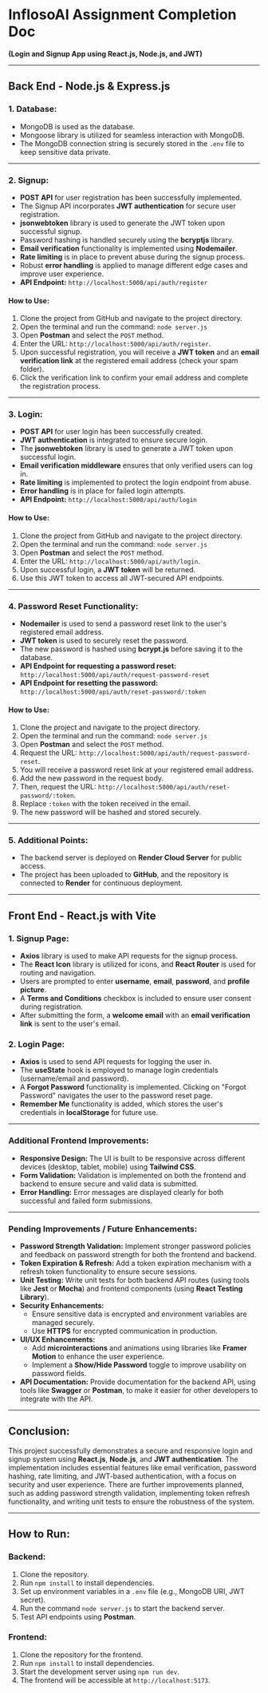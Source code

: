 # InflosoAI Assignment Completion Doc  
**(Login and Signup App using React.js, Node.js, and JWT)**

---

## **Back End - Node.js & Express.js**

### 1. **Database:**
- MongoDB is used as the database.
- Mongoose library is utilized for seamless interaction with MongoDB.
- The MongoDB connection string is securely stored in the `.env` file to keep sensitive data private.

---

### 2. **Signup:**
- **POST API** for user registration has been successfully implemented.
- The Signup API incorporates **JWT authentication** for secure user registration.
- **jsonwebtoken** library is used to generate the JWT token upon successful signup.
- Password hashing is handled securely using the **bcryptjs** library.
- **Email verification** functionality is implemented using **Nodemailer**.
- **Rate limiting** is in place to prevent abuse during the signup process.
- Robust **error handling** is applied to manage different edge cases and improve user experience.
- **API Endpoint:** `http://localhost:5000/api/auth/register`

#### How to Use:
1. Clone the project from GitHub and navigate to the project directory.
2. Open the terminal and run the command: `node server.js`
3. Open **Postman** and select the `POST` method.
4. Enter the URL: `http://localhost:5000/api/auth/register`.
5. Upon successful registration, you will receive a **JWT token** and an **email verification link** at the registered email address (check your spam folder).
6. Click the verification link to confirm your email address and complete the registration process.

---

### 3. **Login:**
- **POST API** for user login has been successfully created.
- **JWT authentication** is integrated to ensure secure login.
- The **jsonwebtoken** library is used to generate a JWT token upon successful login.
- **Email verification middleware** ensures that only verified users can log in.
- **Rate limiting** is implemented to protect the login endpoint from abuse.
- **Error handling** is in place for failed login attempts.
- **API Endpoint:** `http://localhost:5000/api/auth/login`

#### How to Use:
1. Clone the project from GitHub and navigate to the project directory.
2. Open the terminal and run the command: `node server.js`
3. Open **Postman** and select the `POST` method.
4. Enter the URL: `http://localhost:5000/api/auth/login`.
5. Upon successful login, a **JWT token** will be returned.
6. Use this JWT token to access all JWT-secured API endpoints.

---

### 4. **Password Reset Functionality:**
- **Nodemailer** is used to send a password reset link to the user's registered email address.
- **JWT token** is used to securely reset the password.
- The new password is hashed using **bcrypt.js** before saving it to the database.
- **API Endpoint for requesting a password reset:** `http://localhost:5000/api/auth/request-password-reset`
- **API Endpoint for resetting the password:** `http://localhost:5000/api/auth/reset-password/:token`

#### How to Use:
1. Clone the project and navigate to the project directory.
2. Open the terminal and run the command: `node server.js`
3. Open **Postman** and select the `POST` method.
4. Request the URL: `http://localhost:5000/api/auth/request-password-reset`.
5. You will receive a password reset link at your registered email address.
6. Add the new password in the request body.
7. Then, request the URL: `http://localhost:5000/api/auth/reset-password/:token`.
8. Replace `:token` with the token received in the email.
9. The new password will be hashed and stored securely.

---

### 5. **Additional Points:**
- The backend server is deployed on **Render Cloud Server** for public access.
- The project has been uploaded to **GitHub**, and the repository is connected to **Render** for continuous deployment.

---

## **Front End - React.js with Vite**

### 1. **Signup Page:**
- **Axios** library is used to make API requests for the signup process.
- The **React Icon** library is utilized for icons, and **React Router** is used for routing and navigation.
- Users are prompted to enter **username**, **email**, **password**, and **profile picture**.
- A **Terms and Conditions** checkbox is included to ensure user consent during registration.
- After submitting the form, a **welcome email** with an **email verification link** is sent to the user's email.

### 2. **Login Page:**
- **Axios** is used to send API requests for logging the user in.
- The **useState** hook is employed to manage login credentials (username/email and password).
- A **Forgot Password** functionality is implemented. Clicking on "Forgot Password" navigates the user to the password reset page.
- **Remember Me** functionality is added, which stores the user's credentials in **localStorage** for future use.

---

### **Additional Frontend Improvements:**
- **Responsive Design:** The UI is built to be responsive across different devices (desktop, tablet, mobile) using **Tailwind CSS**.
- **Form Validation:** Validation is implemented on both the frontend and backend to ensure secure and valid data is submitted.
- **Error Handling:** Error messages are displayed clearly for both successful and failed form submissions.

---

### **Pending Improvements / Future Enhancements:**
- **Password Strength Validation:** Implement stronger password policies and feedback on password strength for both the frontend and backend.
- **Token Expiration & Refresh:** Add a token expiration mechanism with a refresh token functionality to ensure secure sessions.
- **Unit Testing:** Write unit tests for both backend API routes (using tools like **Jest** or **Mocha**) and frontend components (using **React Testing Library**).
- **Security Enhancements:**
  - Ensure sensitive data is encrypted and environment variables are managed securely.
  - Use **HTTPS** for encrypted communication in production.
- **UI/UX Enhancements:**
  - Add **microinteractions** and animations using libraries like **Framer Motion** to enhance the user experience.
  - Implement a **Show/Hide Password** toggle to improve usability on password fields.
- **API Documentation:** Provide documentation for the backend API, using tools like **Swagger** or **Postman**, to make it easier for other developers to integrate with the API.

---

## **Conclusion:**
This project successfully demonstrates a secure and responsive login and signup system using **React.js**, **Node.js**, and **JWT authentication**. The implementation includes essential features like email verification, password hashing, rate limiting, and JWT-based authentication, with a focus on security and user experience. There are further improvements planned, such as adding password strength validation, implementing token refresh functionality, and writing unit tests to ensure the robustness of the system.

---

## **How to Run:**

### **Backend:**
1. Clone the repository.
2. Run `npm install` to install dependencies.
3. Set up environment variables in a `.env` file (e.g., MongoDB URI, JWT secret).
4. Run the command `node server.js` to start the backend server.
5. Test API endpoints using **Postman**.

### **Frontend:**
1. Clone the repository for the frontend.
2. Run `npm install` to install dependencies.
3. Start the development server using `npm run dev`.
4. The frontend will be accessible at `http://localhost:5173`.

